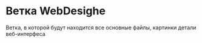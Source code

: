 # Ветка WebDesighe
Ветка, в которой будут находится все основные файлы, картинки детали веб-интерфеса

